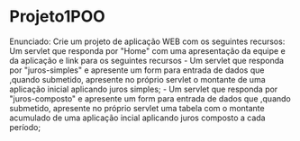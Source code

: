 # Projeto1POO
Enunciado:
  Crie um projeto de aplicação WEB com os seguintes recursos:
    Um servlet que responda por "Home" com uma apresentação da equipe e da aplicação e link para os seguintes recursos
    - Um servlet que responda por "juros-simples" e apresente um form para entrada de dados que ,quando submetido, apresente no próprio servlet o montante de uma aplicação inicial aplicando juros simples;
    - Um servlet que responda por "juros-composto" e apresente um form para entrada de dados que ,quando submetido, apresente no próprio servlet uma tabela com o montante acumulado de uma aplicação incial aplicando juros composto a cada período;
